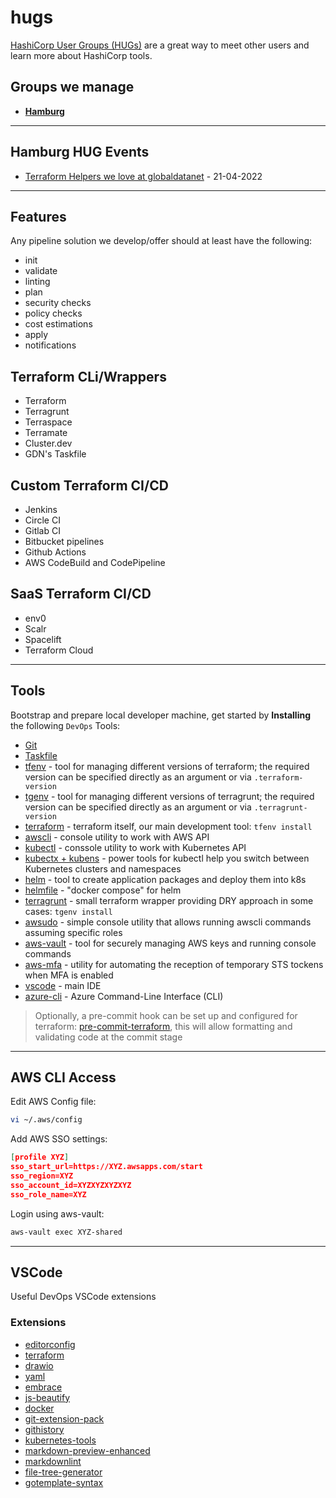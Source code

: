 # hugs

[HashiCorp User Groups (HUGs)](https://www.hashicorp.com/community) are a great way to meet other users and learn more about HashiCorp tools.

## Groups we manage

- **[Hamburg](https://www.meetup.com/Hamburg-HashiCorp-User-Group)**

---

## Hamburg HUG Events

- [Terraform Helpers we love at globaldatanet](Hamburg/21042022/) - 21-04-2022

---

## Features

Any pipeline solution we develop/offer should at least have the following:

- init
- validate
- linting
- plan
- security checks
- policy checks
- cost estimations
- apply
- notifications

## Terraform CLi/Wrappers

- Terraform
- Terragrunt
- Terraspace
- Terramate
- Cluster.dev
- GDN's Taskfile

## Custom Terraform CI/CD

- Jenkins
- Circle CI
- Gitlab CI
- Bitbucket pipelines
- Github Actions
- AWS CodeBuild and CodePipeline

## SaaS Terraform CI/CD

- env0
- Scalr
- Spacelift
- Terraform Cloud

---

## Tools

Bootstrap and prepare local developer machine, get started by **Installing** the following `DevOps` Tools:

- [Git](https://git-scm.com/)
- [Taskfile](https://taskfile.dev/#/)
- [tfenv](https://github.com/tfutils/tfenv) - tool for managing different versions of terraform; the required version can be specified directly as an argument or via `.terraform-version`
- [tgenv](https://github.com/cunymatthieu/tgenv) - tool for managing different versions of terragrunt; the required version can be specified directly as an argument or via `.terragrunt-version`
- [terraform](https://www.terraform.io/) - terraform itself, our main development tool: `tfenv install`
- [awscli](https://docs.aws.amazon.com/cli/latest/userguide/cli-chap-welcome.html) - console utility to work with AWS API
- [kubectl](https://kubernetes.io/docs/tasks/tools/install-kubectl/) - conssole utility to work with Kubernetes API
- [kubectx + kubens](https://github.com/ahmetb/kubectx) - power tools for kubectl help you switch between Kubernetes clusters and namespaces
- [helm](https://helm.sh/docs/intro/install/) - tool to create application packages and deploy them into k8s
- [helmfile](https://github.com/roboll/helmfile) - "docker compose" for helm
- [terragrunt](https://terragrunt.gruntwork.io/) - small terraform wrapper providing DRY approach in some cases: `tgenv install`
- [awsudo](https://github.com/meltwater/awsudo) - simple console utility that allows running awscli commands assuming specific roles
- [aws-vault](https://github.com/99designs/aws-vault) -  tool for securely managing AWS keys and running console commands
- [aws-mfa](https://github.com/broamski/aws-mfa) - utility for automating the reception of temporary STS tockens when MFA is enabled
- [vscode](https://code.visualstudio.com/) - main IDE
- [azure-cli](https://docs.microsoft.com/en-us/cli/azure/) - Azure Command-Line Interface (CLI)

> Optionally, a pre-commit hook can be set up and configured for terraform: [pre-commit-terraform](https://github.com/antonbabenko/pre-commit-terraform), this will allow formatting and validating code at the commit stage

---

## AWS CLI Access

Edit AWS Config file:

```bash
vi ~/.aws/config    
```

Add AWS SSO settings:

```json
[profile XYZ]
sso_start_url=https://XYZ.awsapps.com/start
sso_region=XYZ
sso_account_id=XYZXYZXYZXYZ
sso_role_name=XYZ
```

Login using aws-vault:

```bash
aws-vault exec XYZ-shared
```

---

## VSCode

Useful DevOps VSCode extensions

### Extensions

- [editorconfig](https://marketplace.visualstudio.com/items?itemName=EditorConfig.EditorConfig)
- [terraform](https://marketplace.visualstudio.com/items?itemName=4ops.terraform)
- [drawio](https://marketplace.visualstudio.com/items?itemName=hediet.vscode-drawio)
- [yaml](https://marketplace.visualstudio.com/items?itemName=redhat.vscode-yaml)
- [embrace](https://marketplace.visualstudio.com/items?itemName=mycelo.embrace)
- [js-beautify](https://marketplace.visualstudio.com/items?itemName=HookyQR.beautify)
- [docker](https://marketplace.visualstudio.com/items?itemName=ms-azuretools.vscode-docker)
- [git-extension-pack](https://marketplace.visualstudio.com/items?itemName=donjayamanne.git-extension-pack)
- [githistory](https://marketplace.visualstudio.com/items?itemName=donjayamanne.githistory)
- [kubernetes-tools](https://marketplace.visualstudio.com/items?itemName=ms-kubernetes-tools.vscode-kubernetes-tools)
- [markdown-preview-enhanced](https://marketplace.visualstudio.com/items?itemName=shd101wyy.markdown-preview-enhanced)
- [markdownlint](https://marketplace.visualstudio.com/items?itemName=DavidAnson.vscode-markdownlint)
- [file-tree-generator](https://marketplace.visualstudio.com/items?itemName=Shinotatwu-DS.file-tree-generator)
- [gotemplate-syntax](https://marketplace.visualstudio.com/items?itemName=casualjim.gotemplate)
